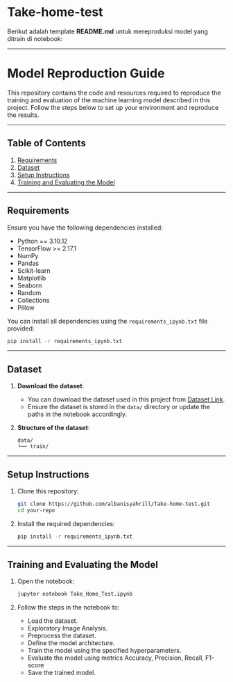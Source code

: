 # Take-home-test

Berikut adalah template **README.md** untuk mereproduksi model yang ditrain di notebook:

---

# **Model Reproduction Guide**

This repository contains the code and resources required to reproduce the training and evaluation of the machine learning model described in this project. Follow the steps below to set up your environment and reproduce the results.

---

## **Table of Contents**
1. [Requirements](#requirements)
2. [Dataset](#dataset)
3. [Setup Instructions](#setup-instructions)
4. [Training and Evaluating the Model](#training-and-evaluating-the-model)

---

## **Requirements**
Ensure you have the following dependencies installed:
- Python == 3.10.12
- TensorFlow >= 2.17.1
- NumPy
- Pandas
- Scikit-learn
- Matplotlib
- Seaborn
- Random
- Collections
- Pillow

You can install all dependencies using the `requirements_ipynb.txt` file provided:
```bash
pip install -r requirements_ipynb.txt
```

---

## **Dataset**
1. **Download the dataset**: 
   - You can download the dataset used in this project from [Dataset Link](https://huggingface.co/datasets/garythung/trashnet).
   - Ensure the dataset is stored in the `data/` directory or update the paths in the notebook accordingly.

2. **Structure of the dataset**:
   ```
   data/
   └── train/
   ```

---

## **Setup Instructions**
1. Clone this repository:
   ```bash
   git clone https://github.com/albanisyahrill/Take-home-test.git
   cd your-repo
   ```

2. Install the required dependencies:
   ```bash
   pip install -r requirements_ipynb.txt
   ```
---

## **Training and Evaluating the Model**
1. Open the notebook:
   ```bash
   jupyter notebook Take_Home_Test.ipynb
   ```

2. Follow the steps in the notebook to:
   - Load the dataset.
   - Exploratory Image Analysis.
   - Preprocess the dataset.
   - Define the model architecture.
   - Train the model using the specified hyperparameters.
   - Evaluate the model using metrics Accuracy, Precision, Recall, F1-score
   - Save the trained model.
